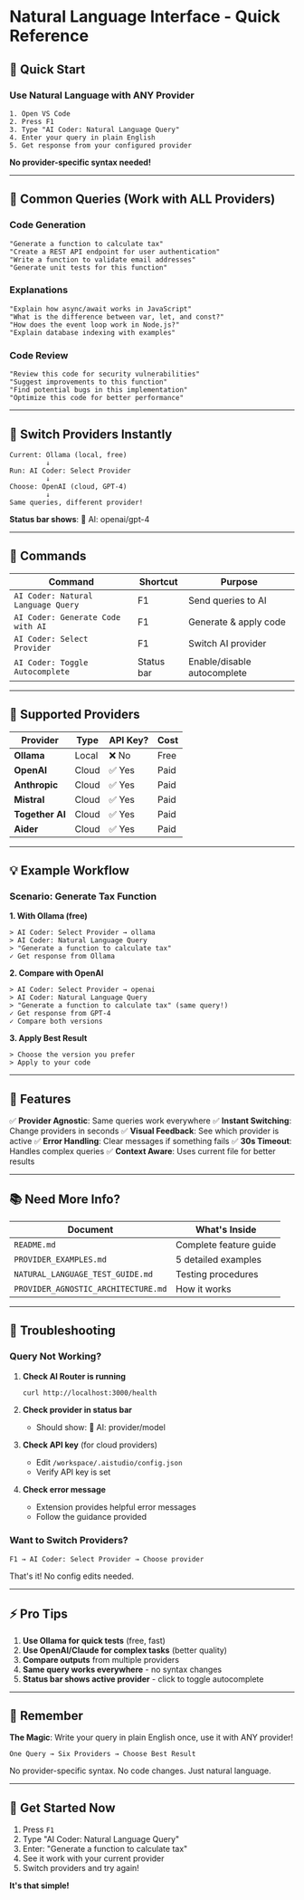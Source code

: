 # Natural Language Interface - Quick Reference

## 🚀 Quick Start

### Use Natural Language with ANY Provider

```
1. Open VS Code
2. Press F1
3. Type "AI Coder: Natural Language Query"
4. Enter your query in plain English
5. Get response from your configured provider
```

**No provider-specific syntax needed!**

---

## 📝 Common Queries (Work with ALL Providers)

### Code Generation
```
"Generate a function to calculate tax"
"Create a REST API endpoint for user authentication"
"Write a function to validate email addresses"
"Generate unit tests for this function"
```

### Explanations
```
"Explain how async/await works in JavaScript"
"What is the difference between var, let, and const?"
"How does the event loop work in Node.js?"
"Explain database indexing with examples"
```

### Code Review
```
"Review this code for security vulnerabilities"
"Suggest improvements to this function"
"Find potential bugs in this implementation"
"Optimize this code for better performance"
```

---

## 🔄 Switch Providers Instantly

```
Current: Ollama (local, free)
         ↓
Run: AI Coder: Select Provider
         ↓
Choose: OpenAI (cloud, GPT-4)
         ↓
Same queries, different provider!
```

**Status bar shows**: 🤖 AI: openai/gpt-4

---

## 🎯 Commands

| Command | Shortcut | Purpose |
|---------|----------|---------|
| `AI Coder: Natural Language Query` | F1 | Send queries to AI |
| `AI Coder: Generate Code with AI` | F1 | Generate & apply code |
| `AI Coder: Select Provider` | F1 | Switch AI provider |
| `AI Coder: Toggle Autocomplete` | Status bar | Enable/disable autocomplete |

---

## 🌟 Supported Providers

| Provider | Type | API Key? | Cost |
|----------|------|----------|------|
| **Ollama** | Local | ❌ No | Free |
| **OpenAI** | Cloud | ✅ Yes | Paid |
| **Anthropic** | Cloud | ✅ Yes | Paid |
| **Mistral** | Cloud | ✅ Yes | Paid |
| **Together AI** | Cloud | ✅ Yes | Paid |
| **Aider** | Cloud | ✅ Yes | Paid |

---

## 💡 Example Workflow

### Scenario: Generate Tax Function

**1. With Ollama (free)**
```
> AI Coder: Select Provider → ollama
> AI Coder: Natural Language Query
> "Generate a function to calculate tax"
✓ Get response from Ollama
```

**2. Compare with OpenAI**
```
> AI Coder: Select Provider → openai
> AI Coder: Natural Language Query
> "Generate a function to calculate tax" (same query!)
✓ Get response from GPT-4
✓ Compare both versions
```

**3. Apply Best Result**
```
> Choose the version you prefer
> Apply to your code
```

---

## 🎨 Features

✅ **Provider Agnostic**: Same queries work everywhere
✅ **Instant Switching**: Change providers in seconds
✅ **Visual Feedback**: See which provider is active
✅ **Error Handling**: Clear messages if something fails
✅ **30s Timeout**: Handles complex queries
✅ **Context Aware**: Uses current file for better results

---

## 📚 Need More Info?

| Document | What's Inside |
|----------|---------------|
| `README.md` | Complete feature guide |
| `PROVIDER_EXAMPLES.md` | 5 detailed examples |
| `NATURAL_LANGUAGE_TEST_GUIDE.md` | Testing procedures |
| `PROVIDER_AGNOSTIC_ARCHITECTURE.md` | How it works |

---

## 🐛 Troubleshooting

### Query Not Working?

1. **Check AI Router is running**
   ```bash
   curl http://localhost:3000/health
   ```

2. **Check provider in status bar**
   - Should show: 🤖 AI: provider/model

3. **Check API key** (for cloud providers)
   - Edit `/workspace/.aistudio/config.json`
   - Verify API key is set

4. **Check error message**
   - Extension provides helpful error messages
   - Follow the guidance provided

### Want to Switch Providers?

```
F1 → AI Coder: Select Provider → Choose provider
```

That's it! No config edits needed.

---

## ⚡ Pro Tips

1. **Use Ollama for quick tests** (free, fast)
2. **Use OpenAI/Claude for complex tasks** (better quality)
3. **Compare outputs** from multiple providers
4. **Same query works everywhere** - no syntax changes
5. **Status bar shows active provider** - click to toggle autocomplete

---

## 🎯 Remember

**The Magic**: Write your query in plain English once, use it with ANY provider!

```
One Query → Six Providers → Choose Best Result
```

No provider-specific syntax. No code changes. Just natural language.

---

## 🚀 Get Started Now

1. Press `F1`
2. Type "AI Coder: Natural Language Query"
3. Enter: "Generate a function to calculate tax"
4. See it work with your current provider
5. Switch providers and try again!

**It's that simple!**
